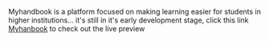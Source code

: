 Myhandbook is a platform focused on making learning easier for students in higher institutions...
it's still in it's early development stage, click this link <a href='https://devmukhtarr.github.io/Myhandbook/'>Myhanbook</a> to check out the live preview